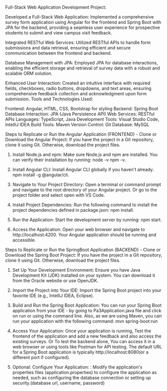 Full-Stack Web Application Development Project:

Developed a Full-Stack Web Application: Implemented a comprehensive survey form application using Angular for the frontend and Spring Boot with JPA for the backend, providing a seamless user experience for prospective students to submit and view campus visit feedback.

Integrated RESTful Web Services: Utilized RESTful APIs to handle form submissions and data retrieval, ensuring efficient and secure communication between the frontend and backend.

Database Management with JPA: Employed JPA for database interactions, enabling the efficient storage and retrieval of survey data with a robust and scalable ORM solution.

Enhanced User Interaction: Created an intuitive interface with required fields, checkboxes, radio buttons, dropdowns, and text areas, ensuring comprehensive feedback collection and acknowledgment upon form submission.
Tools and Technologies Used:

Frontend: Angular, HTML, CSS, Bootstrap for styling
Backend: Spring Boot
Database Interaction: JPA (Java Persistence API)
Web Services: RESTful APIs
Languages: TypeScript, Java
Development Tools: Visual Studio Code, IntelliJ IDEA
Build Tools: Maven
Version Control: Git
Database: MySQL

Steps to Replicate or Run the Angular Application (FRONTEND) -
Clone or Download the Angular Project: If you have the project in a Git repository, clone it using Git. Otherwise, download the project files.

1. Install Node.js and npm: Make sure Node.js and npm are installed. You can verify their installation by running:
node -v
npm -v.

2. Install Angular CLI: Install Angular CLI globally if you haven't already.
npm install -g @angular/cli.

3. Navigate to Your Project Directory: Open a terminal or command prompt and navigate to the root directory of your Angular project. Or go to the project folder and select open with VS Code.

4. Install Project Dependencies: Run the following command to install the project dependencies defined in package.json:
npm install.

5. Run the Application: Start the development server by running:
 npm start.

6. Access the Application: Open your web browser and navigate to http://localhost:4200. Your Angular application should be running and accessible.

Steps to Replicate or Run the SpringBoot Application (BACKEND) -
Clone or Download the Spring Boot Project: If you have the project in a Git repository, clone it using Git. Otherwise, download the project files.

1. Set Up Your Development Environment: Ensure you have Java Development Kit (JDK) installed on your system. You can download it from the Oracle website or use OpenJDK.

2. Import the Project into Your IDE: Import the Spring Boot project into your favorite IDE (e.g., IntelliJ IDEA, Eclipse).
   
3. Build and Run the Spring Boot Application: You can run your Spring Boot application from your IDE - by going to Pa3Application.java file and click on run or using the command line. Also, as we are using Maven, you can run your application with the following command:
mvn spring-boot:run

4. Access Your Application: Once your application is running, Test the frontend of the application and add a new feedback and also access the existing surveys. Or To test the backend alone, You can access it in a web browser or using tools like Postman for API testing. The default URL for a Spring Boot application is typically http://localhost:8080(or a different port if configured).

5. Optional: Configure Your Application: : Modify the application's properties files (application.properties) to configure the application as needed, such as configuring the database connection or setting up security.(database url, username, password)
